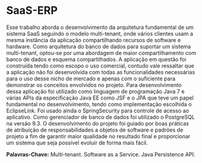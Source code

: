 # SaaS-ERP

Esse trabalho aborda o desenvolvimento da arquitetura fundamental de um sistema
SaaS seguindo o modelo multi-tenant, onde vários clientes usam a mesma instância
da aplicação compartilhando recursos de software e hardware. Como arquitetura do
banco de dados para suportar um sistema multi-tenant, optou-se por uma
abordagem de maior compartilhamento com banco de dados e esquema
compartilhados. A aplicação em questão foi construída tendo como escopo o uso
comercial, contudo vale ressaltar que a aplicação não foi desenvolvida com todas as
funcionalidades necessárias para o uso desse nicho de mercado e apenas com o
suficiente para demonstrar os conceitos envolvidos no projeto. Para
desenvolvimento dessa aplicação foi utilizado como linguagem de programação
Java 7 e várias APIs da especificação Java EE como JSF e o JPA que teve um
papel fundamental no desenvolvimento, tendo como implementação escolhida o
EclipseLink. Foi usado ainda o SpringSecurity para controle de acesso ao aplicativo.
Como gerenciador de banco de dados foi utilizado o PostgreSQL na versão 9.3. O
desenvolvimento do projeto foi guiado por boas práticas de atribuição de
responsabilidades a objetos de software e padrões de projeto a fim de garantir maior
qualidade no resultado final e proporcionar um sistema que seja possível evoluir de
forma mais fácil.

**Palavras-Chave:** Multi-tenant. Software as a Service. Java Persistence API.
